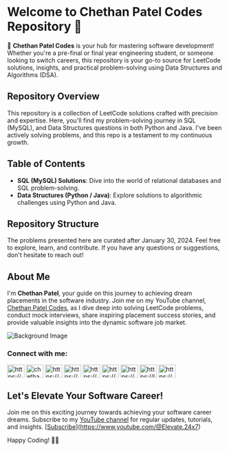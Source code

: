 # Welcome to Chethan Patel Codes Repository 🚀

🚀 **Chethan Patel Codes** is your hub for mastering software development! Whether you're a pre-final or final year engineering student, or someone looking to switch careers, this repository is your go-to source for LeetCode solutions, insights, and practical problem-solving using Data Structures and Algorithms (DSA).

## Repository Overview

This repository is a collection of LeetCode solutions crafted with precision and expertise. Here, you'll find my problem-solving journey in SQL (MySQL), and Data Structures questions in both Python and Java. I've been actively solving problems, and this repo is a testament to my continuous growth.

## Table of Contents

- **SQL (MySQL) Solutions**: Dive into the world of relational databases and SQL problem-solving.
- **Data Structures (Python / Java)**: Explore solutions to algorithmic challenges using Python and Java.

## Repository Structure

The problems presented here are curated after January 30, 2024. Feel free to explore, learn, and contribute. If you have any questions or suggestions, don't hesitate to reach out!

## About Me

I'm **Chethan Patel**, your guide on this journey to achieving dream placements in the software industry. Join me on my YouTube channel, [Chethan Patel Codes](https://www.youtube.com/@Elevate.24x7), as I dive deep into solving LeetCode problems, conduct mock interviews, share inspiring placement success stories, and provide valuable insights into the dynamic software job market.

![Background Image](https://media.licdn.com/dms/image/D5616AQGkCwuy3h5aWg/profile-displaybackgroundimage-shrink_350_1400/0/1698733447545?e=1712188800&v=beta&t=pnal-x2_ATkjK6nGuEtmTffe73ThwoE1O2bUMJpH1eQ)

<h3 align="left">Connect with me:</h3>
<p align="left">
<a href="https://dev.to/chethanpatel" target="blank"><img align="center" src="https://raw.githubusercontent.com/rahuldkjain/github-profile-readme-generator/master/src/images/icons/Social/devto.svg" alt="https://dev.to/chethanpatel" height="30" width="40" /></a>
<a href="https://twitter.com/chethan__patel" target="blank"><img align="center" src="https://raw.githubusercontent.com/rahuldkjain/github-profile-readme-generator/master/src/images/icons/Social/twitter.svg" alt="chethan__patel" height="30" width="40" /></a>
<a href="https://www.linkedin.com/in/chethanpatelpn" target="blank"><img align="center" src="https://raw.githubusercontent.com/rahuldkjain/github-profile-readme-generator/master/src/images/icons/Social/linked-in-alt.svg" alt="https://www.linkedin.com/in/chethanpatelpn" height="30" width="40" /></a>
<a href="https://stackoverflow.com/users/19329911/chethan-patel" target="blank"><img align="center" src="https://raw.githubusercontent.com/rahuldkjain/github-profile-readme-generator/master/src/images/icons/Social/stack-overflow.svg" alt="https://stackoverflow.com/users/19329911/chethan-patel" height="30" width="40" /></a>
<a href="https://www.instagram.com/suprabha_putra_chethana/" target="blank"><img align="center" src="https://raw.githubusercontent.com/rahuldkjain/github-profile-readme-generator/master/src/images/icons/Social/instagram.svg" alt="https://www.instagram.com/chethaness/" height="30" width="40" /></a>
<a href="https://www.codechef.com/users/chethanpatel17" target="blank"><img align="center" src="https://cdn.jsdelivr.net/npm/simple-icons@3.1.0/icons/codechef.svg" alt="https://www.codechef.com/users/chethanpatel" height="30" width="40" /></a>
<a href="https://www.hackerrank.com/chethanpatelpn" target="blank"><img align="center" src="https://raw.githubusercontent.com/rahuldkjain/github-profile-readme-generator/master/src/images/icons/Social/hackerrank.svg" alt="https://www.hackerrank.com/chethanpatelpn" height="30" width="40" /></a>
<a href="https://leetcode.com/chethaness/" target="blank"><img align="center" src="https://raw.githubusercontent.com/rahuldkjain/github-profile-readme-generator/master/src/images/icons/Social/leet-code.svg" alt="https://leetcode.com/chethaness/" height="30" width="40" /></a>
<a href="https://auth.geeksforgeeks.org/user/chethanpatel17" target="blank"><img align="center" src="https://raw.githubusercontent.com/rahuldkjain/github-profile-readme-generator/master/src/images/icons/Social/geeks-for-geeks.svg" alt="https://auth.geeksforgeeks.org/user/chethanpatel17" height="30" width="40" /></a>
</p>

## Let's Elevate Your Software Career!

Join me on this exciting journey towards achieving your software career dreams. Subscribe to my [YouTube channel](https://www.youtube.com/@Elevate.24x7) for regular updates, tutorials, and insights. [[Subscribe](https://img.shields.io/youtube/channel/subscribers/UCpOW41l4V-7CEFTaMyMYtQA?label=Subscribe&style=social)](https://www.youtube.com/@Elevate.24x7)

Happy Coding! 🚀✨
